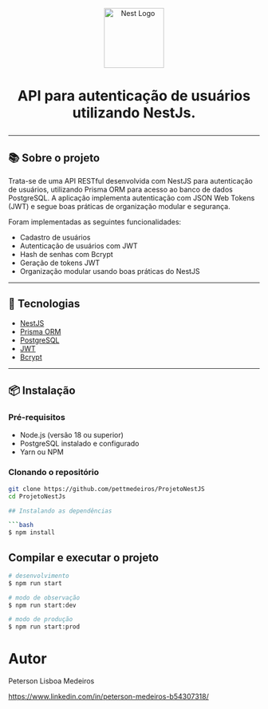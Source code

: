 <p align="center">
  <img src="https://nestjs.com/img/logo-small.svg" width="120" alt="Nest Logo" />
</p>

<h1 align="center"Boilerplate NestJS - API de Gerenciamento de Usuários</h1>

<p align="center">
 API para autenticação de usuários utilizando NestJs. 
</p>

---

## 📚 Sobre o projeto

Trata-se de uma API RESTful desenvolvida com NestJS para autenticação de usuários, utilizando Prisma ORM para acesso ao banco de dados PostgreSQL. A aplicação implementa autenticação com JSON Web Tokens (JWT) e segue boas práticas de organização modular e segurança.

Foram implementadas as seguintes funcionalidades:
- Cadastro de usuários
- Autenticação de usuários com JWT
- Hash de senhas com Bcrypt
- Geração de tokens JWT
- Organização modular usando boas práticas do NestJS

---

## 🚀 Tecnologias

- [NestJS](https://nestjs.com/)
- [Prisma ORM](https://www.prisma.io/)
- [PostgreSQL](https://www.postgresql.org/)
- [JWT](https://jwt.io/)
- [Bcrypt](https://github.com/kelektiv/node.bcrypt.js)

---

## 📦 Instalação

### Pré-requisitos

- Node.js (versão 18 ou superior)
- PostgreSQL instalado e configurado
- Yarn ou NPM

### Clonando o repositório

```bash
git clone https://github.com/pettmedeiros/ProjetoNestJS
cd ProjetoNestJs

## Instalando as dependências

```bash
$ npm install
```

## Compilar e executar o projeto

```bash
# desenvolvimento
$ npm run start

# modo de observação
$ npm run start:dev

# modo de produção
$ npm run start:prod
```


 # Autor
   Peterson Lisboa Medeiros

   https://www.linkedin.com/in/peterson-medeiros-b54307318/

